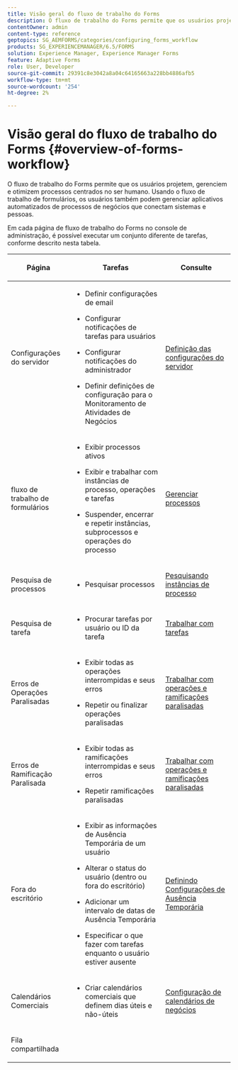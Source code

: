 ```yaml
---
title: Visão geral do fluxo de trabalho do Forms
description: O fluxo de trabalho do Forms permite que os usuários projetem, gerenciem e otimizem processos centrados no ser humano. Usando o fluxo de trabalho de formulários, os usuários também podem gerenciar aplicativos automatizados de processos de negócios que conectam sistemas e pessoas.
contentOwner: admin
content-type: reference
geptopics: SG_AEMFORMS/categories/configuring_forms_workflow
products: SG_EXPERIENCEMANAGER/6.5/FORMS
solution: Experience Manager, Experience Manager Forms
feature: Adaptive Forms
role: User, Developer
source-git-commit: 29391c8e3042a8a04c64165663a228bb4886afb5
workflow-type: tm+mt
source-wordcount: '254'
ht-degree: 2%

---
```


# Visão geral do fluxo de trabalho do Forms {#overview-of-forms-workflow}

O fluxo de trabalho do Forms permite que os usuários projetem, gerenciem e otimizem processos centrados no ser humano. Usando o fluxo de trabalho de formulários, os usuários também podem gerenciar aplicativos automatizados de processos de negócios que conectam sistemas e pessoas.

Em cada página de fluxo de trabalho do Forms no console de administração, é possível executar um conjunto diferente de tarefas, conforme descrito nesta tabela.

<table>
 <thead>
  <tr>
   <th><p>Página</p></th>
   <th><p>Tarefas</p></th>
   <th><p>Consulte</p></th>
  </tr>
 </thead>
 <tbody>
  <tr>
   <td><p>Configurações do servidor</p></td>
   <td>
    <ul>
     <li><p>Definir configurações de email</p></li>
     <li><p>Configurar notificações de tarefas para usuários</p></li>
     <li><p>Configurar notificações do administrador</p></li>
     <li><p>Definir definições de configuração para o Monitoramento de Atividades de Negócios </p></li>
    </ul></td>
   <td><p><a href="/help/forms/using/admin-help/configuring-server-settings.md#configuring-server-settings">Definição das configurações do servidor</a></p></td>
  </tr>
  <tr>
   <td><p>fluxo de trabalho de formulários</p></td>
   <td>
    <ul>
     <li><p>Exibir processos ativos</p></li>
     <li><p>Exibir e trabalhar com instâncias de processo, operações e tarefas</p></li>
     <li><p>Suspender, encerrar e repetir instâncias, subprocessos e operações do processo</p></li>
    </ul></td>
   <td><p><a href="/help/forms/using/admin-help/processes.md#managing-processes">Gerenciar processos</a></p></td>
  </tr>
  <tr>
   <td><p>Pesquisa de processos</p></td>
   <td>
    <ul>
     <li><p>Pesquisar processos</p></li>
    </ul></td>
   <td><p><a href="/help/forms/using/admin-help/searching-process-instances.md#searching-for-process-instances">Pesquisando instâncias de processo</a></p></td>
  </tr>
  <tr>
   <td><p>Pesquisa de tarefa</p></td>
   <td>
    <ul>
     <li><p>Procurar tarefas por usuário ou ID da tarefa</p></li>
    </ul></td>
   <td><p><a href="/help/forms/using/admin-help/tasks.md#working-with-tasks">Trabalhar com tarefas</a></p></td>
  </tr>
  <tr>
   <td><p>Erros de Operações Paralisadas</p></td>
   <td>
    <ul>
     <li><p>Exibir todas as operações interrompidas e seus erros</p></li>
     <li><p>Repetir ou finalizar operações paralisadas</p></li>
    </ul></td>
   <td><p><a href="/help/forms/using/admin-help/stalled-operations-branches.md#working-with-stalled-operations-and-branches">Trabalhar com operações e ramificações paralisadas</a></p></td>
  </tr>
  <tr>
   <td><p>Erros de Ramificação Paralisada</p></td>
   <td>
    <ul>
     <li><p>Exibir todas as ramificações interrompidas e seus erros</p></li>
     <li><p>Repetir ramificações paralisadas</p></li>
    </ul></td>
   <td><p><a href="/help/forms/using/admin-help/stalled-operations-branches.md#working-with-stalled-operations-and-branches">Trabalhar com operações e ramificações paralisadas</a></p></td>
  </tr>
  <tr>
   <td><p>Fora do escritório</p></td>
   <td>
    <ul>
     <li><p>Exibir as informações de Ausência Temporária de um usuário</p></li>
     <li><p>Alterar o status do usuário (dentro ou fora do escritório)</p></li>
     <li><p>Adicionar um intervalo de datas de Ausência Temporária </p></li>
     <li><p>Especificar o que fazer com tarefas enquanto o usuário estiver ausente</p></li>
    </ul></td>
   <td><p><a href="/help/forms/using/admin-help/configuring-out-office-settings.md#configuring-out-of-office-settings">Definindo Configurações de Ausência Temporária</a></p></td>
  </tr>
  <tr>
   <td><p>Calendários Comerciais</p></td>
   <td>
    <ul>
     <li><p>Criar calendários comerciais que definem dias úteis e não-úteis</p></li>
    </ul></td>
   <td><p><a href="/help/forms/using/admin-help/configuring-business-calendars.md#configuring-business-calendars">Configuração de calendários de negócios</a></p></td>
  </tr>
  <tr>
   <td><p>Fila compartilhada</p></td>
   <td><p></p></td>
   <td><p></p></td>
  </tr>
 </tbody>
</table>
